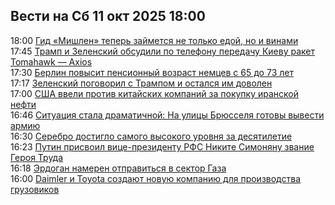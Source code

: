 <h2>Вести на Сб 11 окт 2025 18:00</h2><!--2025-10-11 18:00:00-->
<div class="rssn">
  <div><span class="smaller gray hspace">18:00</span> <a class="nodecor" href="https://eadaily.com/ru/news/2025/10/11/gid-mishlen-teper-zaymetsya-ne-tolko-edoy-no-i-vinami">Гид «Мишлен» теперь займется не только едой, но и винами</a></div>
</div>
<div class="rssn">
  <div><span class="smaller gray hspace">17:45</span> <a class="nodecor" href="https://eadaily.com/ru/news/2025/10/11/tramp-i-zelenskiy-obsudili-po-telefonu-peredachu-kievu-raket-tomahawk-axios">Трамп и Зеленский обсудили по телефону передачу Киеву ракет Tomahawk — Axios</a></div>
</div>
<div class="rssn">
  <div><span class="smaller gray hspace">17:30</span> <a class="nodecor" href="https://eadaily.com/ru/news/2025/10/11/berlin-povysit-pensionnyy-vozrast-nemcev-s-65-do-73-let">Берлин повысит пенсионный возраст немцев с 65 до 73 лет</a></div>
</div>
<div class="rssn">
  <div><span class="smaller gray hspace">17:17</span> <a class="nodecor" href="https://eadaily.com/ru/news/2025/10/11/zelenskiy-pogovoril-s-trampom-i-ostalsya-im-dovolen">Зеленский поговорил с Трампом и остался им доволен</a></div>
</div>
<div class="rssn">
  <div><span class="smaller gray hspace">17:00</span> <a class="nodecor" href="https://eadaily.com/ru/news/2025/10/11/ssha-vveli-protiv-kitayskih-kompaniy-za-pokupku-iranskoy-nefti">США ввели против китайских компаний за покупку иранской нефти</a></div>
</div>
<div class="rssn">
  <div><span class="smaller gray hspace">16:46</span> <a class="nodecor" href="https://eadaily.com/ru/news/2025/10/11/situaciya-stala-dramatichnoy-na-ulicy-bryusselya-gotovy-vyvesti-armiyu">Ситуация стала драматичной: На улицы Брюсселя готовы вывести армию</a></div>
</div>
<div class="rssn">
  <div><span class="smaller gray hspace">16:30</span> <a class="nodecor" href="https://eadaily.com/ru/news/2025/10/11/serebro-dostiglo-samogo-vysokogo-urovnya-za-desyatiletie">Серебро достигло самого высокого уровня за десятилетие</a></div>
</div>
<div class="rssn">
  <div><span class="smaller gray hspace">16:23</span> <a class="nodecor" href="https://eadaily.com/ru/news/2025/10/11/putin-prisvoil-vice-prezidentu-rfs-nikite-simonyanu-zvanie-geroya-truda">Путин присвоил вице-президенту РФС Никите Симоняну звание Героя Труда</a></div>
</div>
<div class="rssn">
  <div><span class="smaller gray hspace">16:18</span> <a class="nodecor" href="https://eadaily.com/ru/news/2025/10/11/erdogan-nameren-otpravitsya-v-sektor-gaza">Эрдоган намерен отправиться в сектор Газа</a></div>
</div>
<div class="rssn">
  <div><span class="smaller gray hspace">16:00</span> <a class="nodecor" href="https://eadaily.com/ru/news/2025/10/11/daimler-i-toyota-sozdayut-novuyu-kompaniyu-dlya-proizvodstva-gruzovikov">Daimler и Toyota создают новую компанию для производства грузовиков</a></div>
</div><div class="rssurl gray smaller" style="display:none">https://eadaily.com/ru/rss/index.xml</div>